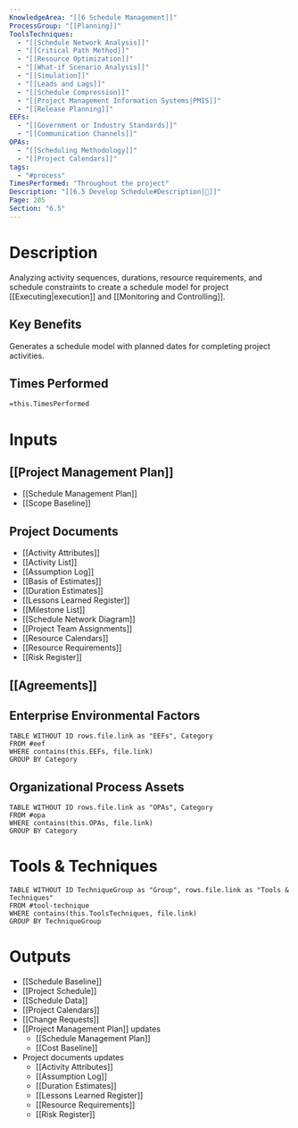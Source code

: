 ```yaml
---
KnowledgeArea: "[[6 Schedule Management]]"
ProcessGroup: "[[Planning]]"
ToolsTechniques:
  - "[[Schedule Network Analysis]]"
  - "[[Critical Path Method]]"
  - "[[Resource Optimization]]"
  - "[[What-if Scenario Analysis]]"
  - "[[Simulation]]"
  - "[[Leads and Lags]]"
  - "[[Schedule Compression]]"
  - "[[Project Management Information Systems|PMIS]]"
  - "[[Release Planning]]"
EEFs:
  - "[[Government or Industry Standards]]"
  - "[[Communication Channels]]"
OPAs:
  - "[[Scheduling Methodology]]"
  - "[[Project Calendars]]"
tags:
  - "#process"
TimesPerformed: "Throughout the project"
Description: "[[6.5 Develop Schedule#Description|📝]]"
Page: 205
Section: "6.5"
---
```

# Description
Analyzing activity sequences, durations, resource requirements, and schedule constraints to create a schedule model for project [[Executing|execution]] and [[Monitoring and Controlling]].
## Key Benefits
Generates a schedule model with planned dates for completing project activities.
## Times Performed
`=this.TimesPerformed`
# Inputs
## [[Project Management Plan]]
- [[Schedule Management Plan]]
- [[Scope Baseline]]
## Project Documents
- [[Activity Attributes]]
- [[Activity List]]
- [[Assumption Log]]
- [[Basis of Estimates]]
- [[Duration Estimates]]
- [[Lessons Learned Register]]
- [[Milestone List]]
- [[Schedule Network Diagram]]
- [[Project Team Assignments]]
- [[Resource Calendars]]
- [[Resource Requirements]]
- [[Risk Register]]
## [[Agreements]]
## Enterprise Environmental Factors
```dataview
TABLE WITHOUT ID rows.file.link as "EEFs", Category
FROM #eef
WHERE contains(this.EEFs, file.link)
GROUP BY Category
```
## Organizational Process Assets
```dataview
TABLE WITHOUT ID rows.file.link as "OPAs", Category
FROM #opa
WHERE contains(this.OPAs, file.link)
GROUP BY Category
```
# Tools & Techniques
```dataview
TABLE WITHOUT ID TechniqueGroup as "Group", rows.file.link as "Tools & Techniques"
FROM #tool-technique
WHERE contains(this.ToolsTechniques, file.link)
GROUP BY TechniqueGroup
```
# Outputs
- [[Schedule Baseline]]
- [[Project Schedule]]
- [[Schedule Data]]
- [[Project Calendars]]
- [[Change Requests]]
- [[Project Management Plan]] updates
	- [[Schedule Management Plan]]
	- [[Cost Baseline]]
- Project documents updates
	- [[Activity Attributes]]
	- [[Assumption Log]]
	- [[Duration Estimates]]
	- [[Lessons Learned Register]]
	- [[Resource Requirements]]
	- [[Risk Register]]